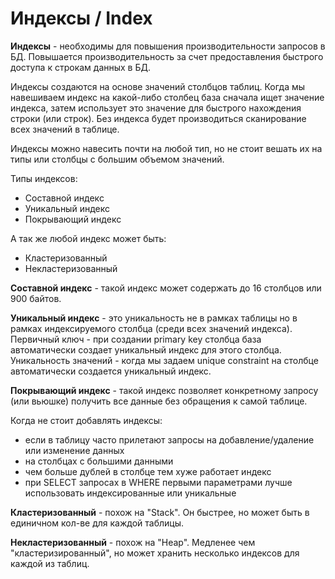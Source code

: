 # Индексы / Index

**Индексы** - необходимы для повышения производительности запросов в БД. Повышается производительность за счет предоставления быстрого доступа к строкам данных в БД.

Индексы создаются на основе значений столбцов таблиц. Когда мы навешиваем индекс на какой-либо столбец база сначала ищет значение индекса, затем использует это значение для быстрого нахождения строки (или строк). Без индекса будет производиться сканирование всех значений в таблице.

Индексы можно навесить почти на любой тип, но не стоит вешать их на типы или столбцы с большим объемом значений.

Типы индексов:
- Составной индекс
- Уникальный индекс
- Покрывающий индекс

А так же любой индекс может быть:
- Кластеризованный
- Некластеризованный

**Составной индекс** - такой индекс может содержать до 16 столбцов или 900 байтов.

**Уникальный  индекс** - это уникальность не в рамках таблицы но в рамках индексируемого столбца (среди всех значений индекса).
Первичный ключ - при создании primary key столбца база автоматически создает уникальный индекс для этого столбца.
Уникальность значений - когда мы задаем unique constraint на столбце автоматически создается уникальный индекс.

**Покрывающий индекс** - такой индекс позволяет конкретному запросу (или вьюшке) получить все данные без обращения к самой таблице.

Когда не стоит добавлять индексы:
- если в таблицу часто прилетают запросы на добавление/удаление или изменение данных
- на столбцах с большими данными
- чем больше дублей в столбце тем хуже работает индекс
- при SELECT запросах в WHERE первыми параметрами лучше использовать индексированные или уникальные


**Кластеризованный** - похож на "Stack". Он быстрее, но может быть в единичном кол-ве для каждой таблицы. 

**Некластеризованный** - похож на "Heap". Медленее чем "кластеризированный", но может хранить несколько индексов для каждой из таблиц.